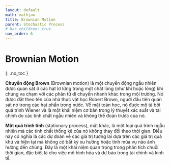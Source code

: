 ```yaml
---
layout: default
math: mathjax
title: Brownian Motion
parent: Stochastic Process
# has_children: true
nav_order: 6
---
```


# Brownian Motion
{: .no_toc }

**Chuyển động Brown** (Brownian motion) là một chuyển động ngẫu nhiên được quan sát ở các hạt lơ lửng trong một chất lỏng (như khí hoặc lỏng) khi chúng va chạm với các phân tử di chuyển nhanh khác trong môi trường. Nó được đặt theo tên của nhà thực vật học Robert Brown, người đầu tiên quan sát nó trong các hạt phấn trong nước. Về mặt toán học, nó được mô tả bởi quá trình Wiener và là một khái niệm cơ bản trong lý thuyết xác suất và tài chính do các tính chất ngẫu nhiên và không thể đoán trước của nó.

**Một quá trình tĩnh** (stationary process), mặt khác, là một loại quá trình ngẫu nhiên mà các tính chất thống kê của nó không thay đổi theo thời gian. Điều này có nghĩa là các dự đoán về các giá trị tương lai dựa trên các giá trị quá khứ và hiện tại mà không có bất kỳ xu hướng hoặc tính mùa vụ nào ảnh hưởng đến chúng. Đây là một khái niệm quan trọng trong phân tích chuỗi thời gian, đặc biệt là cho việc mô hình hóa và dự báo trong tài chính và kinh tế.